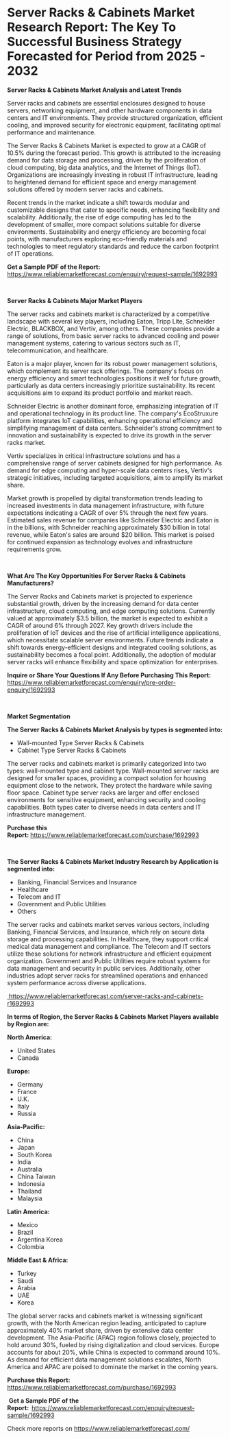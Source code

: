 <p><h1>Server Racks & Cabinets Market Research Report: The Key To Successful Business Strategy Forecasted for Period from 2025 - 2032</h1></p><p><strong>Server Racks & Cabinets Market Analysis and Latest Trends</strong></p>
<p><p>Server racks and cabinets are essential enclosures designed to house servers, networking equipment, and other hardware components in data centers and IT environments. They provide structured organization, efficient cooling, and improved security for electronic equipment, facilitating optimal performance and maintenance.</p><p>The Server Racks & Cabinets Market is expected to grow at a CAGR of 10.5% during the forecast period. This growth is attributed to the increasing demand for data storage and processing, driven by the proliferation of cloud computing, big data analytics, and the Internet of Things (IoT). Organizations are increasingly investing in robust IT infrastructure, leading to heightened demand for efficient space and energy management solutions offered by modern server racks and cabinets.</p><p>Recent trends in the market indicate a shift towards modular and customizable designs that cater to specific needs, enhancing flexibility and scalability. Additionally, the rise of edge computing has led to the development of smaller, more compact solutions suitable for diverse environments. Sustainability and energy efficiency are becoming focal points, with manufacturers exploring eco-friendly materials and technologies to meet regulatory standards and reduce the carbon footprint of IT operations.</p></p>
<p><strong>Get a Sample PDF of the Report:&nbsp;</strong> <a href="https://www.reliablemarketforecast.com/enquiry/request-sample/1692993?utm_campaign=1885&utm_medium=2&utm_source=Github&utm_content=ia&utm_term=11022025&utm_id=server-racks-cabinets">https://www.reliablemarketforecast.com/enquiry/request-sample/1692993</a></p>
<p>&nbsp;</p>
<p><strong>Server Racks & Cabinets Major Market Players</strong></p>
<p><p>The server racks and cabinets market is characterized by a competitive landscape with several key players, including Eaton, Tripp Lite, Schneider Electric, BLACKBOX, and Vertiv, among others. These companies provide a range of solutions, from basic server racks to advanced cooling and power management systems, catering to various sectors such as IT, telecommunication, and healthcare.</p><p>Eaton is a major player, known for its robust power management solutions, which complement its server rack offerings. The company's focus on energy efficiency and smart technologies positions it well for future growth, particularly as data centers increasingly prioritize sustainability. Its recent acquisitions aim to expand its product portfolio and market reach.</p><p>Schneider Electric is another dominant force, emphasizing integration of IT and operational technology in its product line. The company's EcoStruxure platform integrates IoT capabilities, enhancing operational efficiency and simplifying management of data centers. Schneider's strong commitment to innovation and sustainability is expected to drive its growth in the server racks market.</p><p>Vertiv specializes in critical infrastructure solutions and has a comprehensive range of server cabinets designed for high performance. As demand for edge computing and hyper-scale data centers rises, Vertiv's strategic initiatives, including targeted acquisitions, aim to amplify its market share.</p><p>Market growth is propelled by digital transformation trends leading to increased investments in data management infrastructure, with future expectations indicating a CAGR of over 5% through the next few years. Estimated sales revenue for companies like Schneider Electric and Eaton is in the billions, with Schneider reaching approximately $30 billion in total revenue, while Eaton's sales are around $20 billion. This market is poised for continued expansion as technology evolves and infrastructure requirements grow.</p></p>
<p>&nbsp;</p>
<p><strong>What Are The Key Opportunities For Server Racks & Cabinets Manufacturers?</strong></p>
<p><p>The Server Racks and Cabinets market is projected to experience substantial growth, driven by the increasing demand for data center infrastructure, cloud computing, and edge computing solutions. Currently valued at approximately $3.5 billion, the market is expected to exhibit a CAGR of around 6% through 2027. Key growth drivers include the proliferation of IoT devices and the rise of artificial intelligence applications, which necessitate scalable server environments. Future trends indicate a shift towards energy-efficient designs and integrated cooling solutions, as sustainability becomes a focal point. Additionally, the adoption of modular server racks will enhance flexibility and space optimization for enterprises.</p></p>
<p><strong>Inquire or Share Your Questions If Any Before Purchasing This Report:</strong> <a href="https://www.reliablemarketforecast.com/enquiry/pre-order-enquiry/1692993?utm_campaign=1885&utm_medium=2&utm_source=Github&utm_content=ia&utm_term=11022025&utm_id=server-racks-cabinets">https://www.reliablemarketforecast.com/enquiry/pre-order-enquiry/1692993</a></p>
<p>&nbsp;</p>
<p><strong>Market Segmentation</strong></p>
<p><strong>The Server Racks & Cabinets Market Analysis by types is segmented into:</strong></p>
<p><ul><li>Wall-mounted Type Server Racks & Cabinets</li><li>Cabinet Type Server Racks & Cabinets</li></ul></p>
<p><p>The server racks and cabinets market is primarily categorized into two types: wall-mounted type and cabinet type. Wall-mounted server racks are designed for smaller spaces, providing a compact solution for housing equipment close to the network. They protect the hardware while saving floor space. Cabinet type server racks are larger and offer enclosed environments for sensitive equipment, enhancing security and cooling capabilities. Both types cater to diverse needs in data centers and IT infrastructure management.</p></p>
<p><strong>Purchase this Report:&nbsp;</strong><a href="https://www.reliablemarketforecast.com/purchase/1692993?utm_campaign=1885&utm_medium=2&utm_source=Github&utm_content=ia&utm_term=11022025&utm_id=server-racks-cabinets">https://www.reliablemarketforecast.com/purchase/1692993</a></p>
<p>&nbsp;</p>
<p><strong>The Server Racks & Cabinets Market Industry Research by Application is segmented into:</strong></p>
<p><ul><li>Banking, Financial Services and Insurance</li><li>Healthcare</li><li>Telecom and IT</li><li>Government and Public Utilities</li><li>Others</li></ul></p>
<p><p>The server racks and cabinets market serves various sectors, including Banking, Financial Services, and Insurance, which rely on secure data storage and processing capabilities. In Healthcare, they support critical medical data management and compliance. The Telecom and IT sectors utilize these solutions for network infrastructure and efficient equipment organization. Government and Public Utilities require robust systems for data management and security in public services. Additionally, other industries adopt server racks for streamlined operations and enhanced system performance across diverse applications.</p></p>
<p><a href="https://www.reliablemarketforecast.com/server-racks-and-cabinets-r1692993?utm_campaign=1885&utm_medium=2&utm_source=Github&utm_content=ia&utm_term=11022025&utm_id=server-racks-cabinets">&nbsp;https://www.reliablemarketforecast.com/server-racks-and-cabinets-r1692993</a></p>
<p><strong>In terms of Region, the Server Racks & Cabinets Market Players available by Region are:</strong></p>
<p>
    <p> <strong> North America: </strong>
        <ul>
            <li>United States</li>
            <li>Canada</li>
        </ul>
        </p> 
    <p> <strong> Europe: </strong>
        <ul>
            <li>Germany</li>
            <li>France</li>
            <li>U.K.</li>
            <li>Italy</li>
            <li>Russia</li>
        </ul>
        </p> 
    <p> <strong> Asia-Pacific: </strong>
        <ul>
            <li>China</li>
            <li>Japan</li>
            <li>South Korea</li>
            <li>India</li>
            <li>Australia</li>
            <li>China Taiwan</li>
            <li>Indonesia</li>
            <li>Thailand</li>
            <li>Malaysia</li>
        </ul>
        </p> 
    <p> <strong> Latin America: </strong>
        <ul>
            <li>Mexico</li>
            <li>Brazil</li>
            <li>Argentina Korea</li>
            <li>Colombia</li>
        </ul>
        </p> 
    <p> <strong> Middle East & Africa: </strong>
        <ul>
            <li>Turkey</li>
            <li>Saudi</li>
            <li>Arabia</li>
            <li>UAE</li>
            <li>Korea</li>
        </ul>
    </p>
    </p>
<p><p>The global server racks and cabinets market is witnessing significant growth, with the North American region leading, anticipated to capture approximately 40% market share, driven by extensive data center development. The Asia-Pacific (APAC) region follows closely, projected to hold around 30%, fueled by rising digitalization and cloud services. Europe accounts for about 20%, while China is expected to command around 10%. As demand for efficient data management solutions escalates, North America and APAC are poised to dominate the market in the coming years.</p></p>
<p><strong>Purchase this Report: </strong><a href="https://www.reliablemarketforecast.com/purchase/1692993?utm_campaign=1885&utm_medium=2&utm_source=Github&utm_content=ia&utm_term=11022025&utm_id=server-racks-cabinets">https://www.reliablemarketforecast.com/purchase/1692993</a></p>
<p>&nbsp;<strong>Get a Sample PDF of the Report:&nbsp;&nbsp;</strong><a href="https://www.reliablemarketforecast.com/enquiry/request-sample/1692993?utm_campaign=1885&utm_medium=2&utm_source=Github&utm_content=ia&utm_term=11022025&utm_id=server-racks-cabinets">https://www.reliablemarketforecast.com/enquiry/request-sample/1692993</a></p>
<p><strong></strong></p>
<p>Check more reports on <a href="https://www.reliablemarketforecast.com/?utm_campaign=1885&utm_medium=2&utm_source=Github&utm_content=ia&utm_term=11022025&utm_id=server-racks-cabinets">https://www.reliablemarketforecast.com/</a></p>